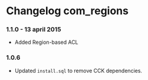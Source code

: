 # Changelog com_regions### 1.1.0 - 13 april 2015* Added Region-based ACL### 1.0.6* Updated `install.sql` to remove CCK dependencies.